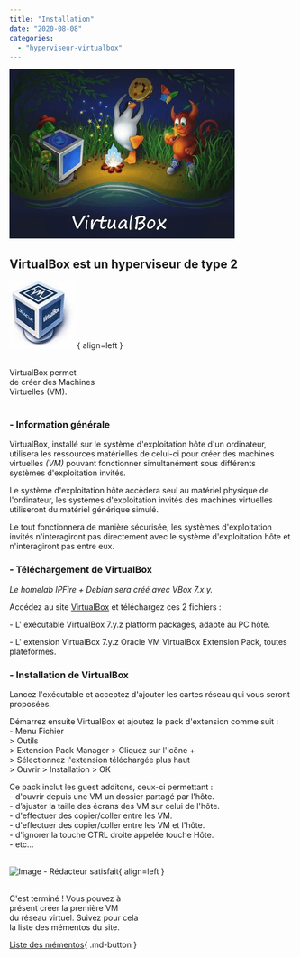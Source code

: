 ```yaml
---
title: "Installation"
date: "2020-08-08"
categories: 
  - "hyperviseur-virtualbox"
---
```


![Image](../../wp-reseau-virtuel/wp-content/uploads/2022/08/virtualbox_os.jpg)

## VirtualBox est un hyperviseur de type 2

![Logo - VirtualBox](../wp-content/uploads/2019/02/logo-virtualbox.jpg){ align=left }

&nbsp;  
VirtualBox permet  
de créer des Machines  
Virtuelles (VM).  
&nbsp;  

### \- Information générale

VirtualBox, installé sur le système d'exploitation hôte d'un ordinateur, utilisera les ressources matérielles de celui-ci pour créer des machines virtuelles _(VM)_ pouvant fonctionner simultanément sous différents systèmes d'exploitation invités.

Le système d'exploitation hôte accèdera seul au matériel physique de l'ordinateur, les systèmes d'exploitation invités des machines virtuelles utiliseront du matériel générique simulé.

Le tout fonctionnera de manière sécurisée, les systèmes d'exploitation invités n'interagiront pas directement avec le système d'exploitation hôte et n'interagiront pas entre eux.

### \- Téléchargement de VirtualBox

_Le homelab IPFire + Debian sera créé avec VBox 7.x.y._

Accédez au site [VirtualBox](https://www.virtualbox.org/wiki/Downloads) et téléchargez ces 2 fichiers :

\- L' exécutable VirtualBox 7.y.z platform packages, adapté au PC hôte.

\- L' extension VirtualBox 7.y.z Oracle VM VirtualBox Extension Pack, toutes plateformes.

### \- Installation de VirtualBox

Lancez l'exécutable et acceptez d'ajouter les cartes réseau qui vous seront proposées.

Démarrez ensuite VirtualBox et ajoutez le pack d'extension comme suit :  
\- Menu Fichier  
\> Outils  
\> Extension Pack Manager > Cliquez sur l'icône +  
\> Sélectionnez l'extension téléchargée plus haut  
\> Ouvrir > Installation > OK

Ce pack inclut les guest additons, ceux-ci permettant :  
\- d'ouvrir depuis une VM un dossier partagé par l'hôte.  
\- d’ajuster la taille des écrans des VM sur celui de l'hôte.  
\- d'effectuer des copier/coller entre les VM.  
\- d'effectuer des copier/coller entre les VM et l'hôte.  
\- d'ignorer la touche CTRL droite appelée touche Hôte.  
\- etc…  
&nbsp;  

![Image - Rédacteur satisfait](../wp-content/uploads/2021/08/redacteur_satisfait_ter.jpg "Image Pixabay -
Mohamed Hassan"){ align=left }

&nbsp;  
C'est terminé ! Vous pouvez à  
présent créer la première VM  
du réseau virtuel. Suivez pour cela  
la liste des mémentos du site.

[Liste des mémentos](/liste-des-mementos/){ .md-button }
